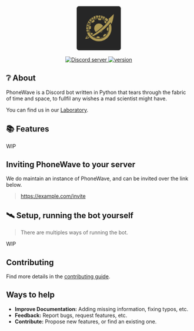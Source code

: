 <div align="center">
  <br />
  <p>
    <img width="120" height="120" src="./.github/assets/logo-rounded-corners.png" />
  </p>
  <p>
   <a href="https://discord.gg/nAqaXhpafP">
      <img src="https://img.shields.io/discord/959641125763809294?color=7289da&logo=discord&logoColor=white" alt="Discord server" />
    </a>
    <a href="#about">
      <img alt="version" src="https://img.shields.io/github/pipenv/locked/python-version/Future-Gadgets-Labs/PhoneWave" />
    </a>
  </p>
</div>

## ❔ About

PhoneWave is a Discord bot written in Python that tears through the fabric of time and space, to fullfil any wishes a mad scientist might have. 

You can find us in our [Laboratory](https://discord.gg/nAqaXhpafP).

## 📚 Features

WIP

## Inviting PhoneWave to your server

We do maintain an instance of PhoneWave, and can be invited over the link below.

> https://example.com/invite

## 🛰️ Setup, running the bot yourself

> There are multiples ways of running the bot.

WIP

## Contributing

Find more details in the [contributing guide](./CONTRIBUTING.md).

## Ways to help

- **Improve Documentation:** Adding missing information, fixing typos, etc.
- **Feedback:** Report bugs, request features, etc.
- **Contribute:** Propose new features, or find an existing one. 
